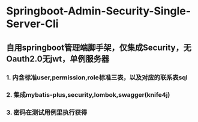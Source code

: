 # Springboot-Admin-Security-Single-Server-Cli

## 自用springboot管理端脚手架，仅集成Security，无Oauth2.0无jwt，单例服务器
### 1. 内含标准user,permission,role标准三表，以及对应的联系表sql
### 2. 集成mybatis-plus,security,lombok,swagger(knife4j)
### 3. 密码在测试用例里执行获得 